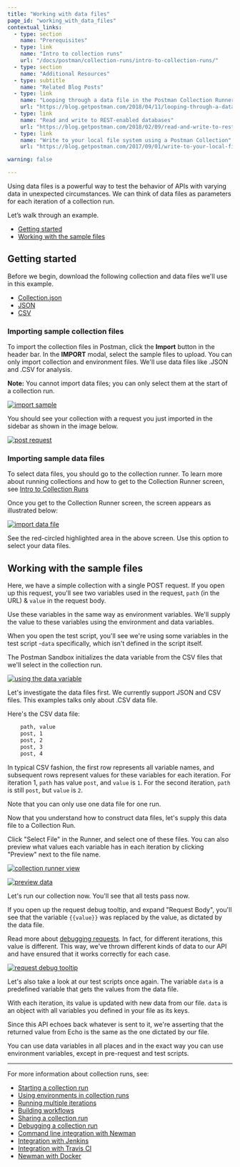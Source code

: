 ```yaml
---
title: "Working with data files"
page_id: "working_with_data_files"
contextual_links:
  - type: section
    name: "Prerequisites"
  - type: link
    name: "Intro to collection runs"
    url: "/docs/postman/collection-runs/intro-to-collection-runs/"
  - type: section
    name: "Additional Resources"
  - type: subtitle
    name: "Related Blog Posts"
  - type: link
    name: "Looping through a data file in the Postman Collection Runner"
    url: "https://blog.getpostman.com/2018/04/11/looping-through-a-data-file-in-the-postman-collection-runner/?_ga=2.199429224.754547870.1571851340-1454169035.1570491567"
  - type: link
    name: "Read and write to REST-enabled databases"
    url: "https://blog.getpostman.com/2018/02/09/read-and-write-to-rest-enabled-databases/?_ga=2.199429224.754547870.1571851340-1454169035.1570491567"
  - type: link
    name: "Write to your local file system using a Postman Collection"
    url: "https://blog.getpostman.com/2017/09/01/write-to-your-local-file-system-using-a-postman-collection/?_ga=2.199429224.754547870.1571851340-1454169035.1570491567"

warning: false

---
```


Using data files is a powerful way to test the behavior of APIs with varying data in unexpected circumstances. We can think of data files as parameters for each iteration of a collection run.

Let’s walk through an example.

* [Getting started](#getting-started)
* [Working with the sample files](#working-with-the-sample-files)

## Getting started

Before we begin, download the following collection and data files we'll use in this example.

* [Collection.json](https://assets.postman.com/postman-docs/58533790.json)
* [JSON](https://assets.postman.com/postman-docs/58702589.json)
* [CSV](https://assets.postman.com/postman-docs/58702574.csv)

### Importing sample collection files

To import the collection files in Postman, click the **Import** button in the header bar. In the **IMPORT** modal, select the sample files to upload. You can only import collection and environment files. We'll use data files like .JSON and .CSV for analysis.

**Note:** You cannot import data files; you can only select them at the start of a collection run.

[![import sample](https://assets.postman.com/postman-docs/working_with_datafiles/import_sample.png)](https://assets.postman.com/postman-docs/working_with_datafiles/import_sample.png)

You should see your collection with a request you just imported in the sidebar as shown in the image below.

[![post request](https://assets.postman.com/postman-docs/working_with_datafiles/post_request.png)](https://assets.postman.com/postman-docs/working_with_datafiles/post_request.png)

### Importing sample data files

To select data files, you should go to the collection runner. To learn more about running collections and how to get to the Collection Runner screen, see [Intro to Collection Runs](/docs/postman/collection-runs/intro-to-collection-runs/)

Once you get to the Collection Runner screen, the screen appears as illustrated below:

[![import data file](https://assets.postman.com/postman-docs/working_with_datafiles/collection_runner_open.png)](https://assets.postman.com/postman-docs/working_with_datafiles/collection_runner_open.png)

See the red-circled highlighted area in the above screen. Use this option to select your data files.

## Working with the sample files

Here, we have a simple collection with a single POST request. If you open up this request, you'll see two variables used in the request, `path` (in the URL) & `value` in the request body.

Use these variables in the same way as environment variables. We'll supply the value to these variables using the environment and data variables.

When you open the test script, you'll see we're using some variables in the test script -`data` specifically, which isn't defined in the script itself.

The Postman Sandbox initializes the data variable from the CSV files that we'll select in the collection run.

[![using the data variable](https://assets.postman.com/postman-docs/working_with_datafiles/using_the_data_variable.png)](https://assets.postman.com/postman-docs/working_with_datafiles/using_the_data_variable.png)

Let's investigate the data files first. We currently support JSON and CSV files. This examples talks only about .CSV data file.

Here's the CSV data file:

```bash
    path, value
    post, 1
    post, 2
    post, 3
    post, 4
```

In typical CSV fashion, the first row represents all variable names, and subsequent rows represent values for these variables for each iteration. For iteration 1, `path` has value `post`, and `value` is `1`. For the second iteration, `path` is still `post`, but `value` is `2`.

Note that you can only use one data file for one run.

Now that you understand how to construct data files, let's supply this data file to a Collection Run.

Click "Select File" in the Runner, and select one of these files. You can also preview what values each variable has in each iteration by clicking "Preview" next to the file name.

[![collection runner view](https://assets.postman.com/postman-docs/working_with_datafiles/collection_runner_view.png)](https://assets.postman.com/postman-docs/working_with_data_files/collection_runner_view.png)

[![preview data](https://assets.postman.com/postman-docs/working_with_datafiles/preview_data.png)](https://assets.postman.com/postman-docs/working_with_data_files/preview_data.png)

Let's run our collection now. You'll see that all tests pass now.

If you open up the request debug tooltip, and expand "Request Body", you'll see that the variable `{{value}}` was replaced by the value, as dictated by the data file.

Read more about [debugging requests](/docs/postman/collection-runs/debugging-a-collection-run/). In fact, for different iterations, this value is different. This way, we've thrown different kinds of data to our API and have ensured that it works correctly for each case.

[![request debug tooltip](https://assets.postman.com/postman-docs/working_with_datafiles/request_debug_tooltip.png)](https://assets.postman.com/postman-docs/working_with_datafiles/request_debug_tooltip.png)

Let's also take a look at our test scripts once again. The variable `data` is a predefined variable that gets the values from the data file.

With each iteration, its value is updated with new data from our file. `data` is an object with all variables you defined in your file as its keys.

Since this API echoes back whatever is sent to it, we're asserting that the returned value from Echo is the same as the one dictated by our file.

You can use data variables in all places and in the exact way you can use environment variables, except in pre-request and test scripts.

---
For more information about collection runs, see:

* [Starting a collection run](/docs/postman/collection-runs/starting-a-collection-run/)
* [Using environments in collection runs](/docs/postman/collection-runs/using-environments-in-collection-runs/)
* [Running multiple iterations](/docs/postman/collection-runs/running-multiple-iterations/)
* [Building workflows](/docs/postman/collection-runs/building-workflows/)
* [Sharing a collection run](/docs/postman/collection-runs/sharing-a-collection-run/)
* [Debugging a collection run](/docs/postman/collection-runs/debugging-a-collection-run/)
* [Command line integration with Newman](/docs/postman/collection-runs/command-line-integration-with-newman/)
* [Integration with Jenkins](/docs/postman/collection-runs/integration-with-jenkins/)
* [Integration with Travis CI](/docs/postman/collection-runs/integration-with-travis/)
* [Newman with Docker](/docs/postman/collection-runs/newman-with-docker/)
